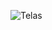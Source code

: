 
![Telas](https://user-images.githubusercontent.com/74737998/111926020-e447de80-8a89-11eb-9354-e9ecdaf7d08b.jpg)
